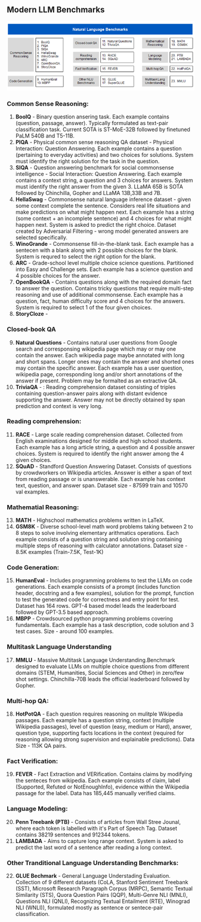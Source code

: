 ## Modern LLM Benchmarks

![Poster Image](https://github.com/mukurgupta/generativeAI-NLU-benchmarks/blob/main/benchmarks_image.png)

### Common Sense Reasoning:
1. **BoolQ** - Binary question ansering task. Each example contains (question, passage, answer). Typically formulated as text-pair classification task. Current SOTA is ST-MoE-32B followed by finetuned PaLM 540B and T5-11B.
2. **PIQA** - Physical common sense reasoning QA dataset - Physical Interaction: Question Answering. Each example contains a question (pertaining to everyday activities) and two choices for solutions. System must identify the right solution for the task in the question.
3. **SIQA** - Question answering benchmark for social commonsense intelligence - Social Interaction: Question Answering. Each example contains a context string, a question and 3 choices for answers. System must identify the right answer from the given 3. LLaMA 65B is SOTA followed by Chinchilla, Gopher and LLaMA 13B,33B and 7B.
4. **HellaSwag** - Commonsense natural language inference dataset - given some context complete the sentence. Considers real life situations and make predictions on what might happen next. Each example has a string (some context + an incomplete sentence) and 4 choices for what might happen next. System is asked to predict the right choice. Dataset created by Adversarial Filtering - wrong model generated answers are selected specifically.
5. **WinoGrande** - Commonsense fill-in-the-blank task. Each example has a sentecen with a blank along with 2 possible choices for the blank. System is requred to select the right option for the blank.
6. **ARC** - Grade-school level multiple choice science questions. Partitioned into Easy and Challenge sets. Each example has a science question and 4 possible choices for the answer.
7. **OpenBookQA** - Contains questions along with the required domain fact to answer the question. Contains tricky questions that require multi-step reasoning and use of additional commonsense. Each example has a question, fact, human difficulty score and 4 choices for the answers. System is required to select 1 of the four given choices.
8. **StoryCloze** - 

### Closed-book QA

9. **Natural Questions** - Contains natural user questions from Google search and corresponsing wikipedia page which may or may one contain the answer. Each wikipedia page maybe annotated with long and short spans. Longer ones may contain the answer and shorted ones may contain the specific answer. Each example has a user question, wikipedia page, corresponding long and/or short annotations of the answer if present. Problem may be formalted as an extractive QA.
10. **TriviaQA** - : Reading comprehension dataset consisting of triples containing question-answer pairs along with distant evidence supporting the answer. Answer may not be directly obtained by span prediction and context is very long.

### Reading comprehension:

11. **RACE** - Large scale reading comprehension dataset. Collected from English examinations designed for middle and high school students. Each example has a long article string, a question and 4 possible answer choices. System is required to identify the right answer among the 4 given choices.
12. **SQuAD** - Standford Question Answering Dataset. Consists of questions by crowdworkers on Wikipedia articles. Ansswer is either a span of text from reading passage or is unanswerable. Each example has context text, question, and answer span. Dataset size - 87599 train and 10570 val examples.

### Mathematial Reasoning:

13. **MATH** - Highschool mathematics problems written in LaTeX. 
14. **GSM8K** - Diverse school-level math word problems taking between 2 to 8 steps to solve involving elementary arithmatics operations. Each example consists of a question string and solution string containing multiple steps of reasoning with calculator annotations. Dataset size - 8.5K examples (Train-7.5K, Test-1K)

### Code Generation:

15. **HumanEval** - Includes programming problems to test the LLMs on code generations. Each example consists of a prompt (includes function header, docstring and a few examples), solution for the prompt, function to test the generated code for correctness and entry point for test. Dataset has 164 rows. GPT-4 based model leads the leaderboard followed by GPT-3.5 based approach.
16. **MBPP** - Crowdsourced python programming problems covering fundamentals. Each example has a task description, code solution and 3 test cases. Size - around 100 examples.

### Multitask Language Understanding

17. **MMLU** - Massive Multitask Language Understanding.Benchmark designed to evaluate LLMs on multiple choice questions from different domains (STEM, Humanities, Social Sciences and Other) in zero/few shot settings. Chinchilla-70B leads the official leaderboard followed by Gopher.

### Multi-hop QA:

18. **HotPotQA** - Each question requires reasoning on mulitple Wikipedia passages. Each example has a question string, context (multiple Wikipedia passages), level of question (easy, medium or Hard), answer, question type, supporting facts locations in the context (required for reasoning allowing strong supervision and explainable predictions). Data Size - 113K QA pairs.

### Fact Verification:

19. **FEVER** - Fact Extraction and VERification. Contains claims by modifying the senteces from wikipedia. Each example consists of claim, label (Supported, Refuted or NotEnoughInfo), evidence within the Wikipedia passage for the label. Data has 185,445 manually verified claims.

### Language Modeling:

20. **Penn Treebank (PTB)** - Consists of articles from Wall Stree Jounal, where each token is labelled with it's Part of Speech Tag. Dataset contains 38219 sentences and 912344 tokens. 
21. **LAMBADA** - Aims to capture long range context. System is asked to predict the last word of a sentence after reading a long context.

### Other Tranditional Language Understanding Benchmarks:

22. **GLUE Bechmark** - General Language Understading Evaluation. Collection of 9 different datasets (CoLA, Stanford Sentiment Treebank (SST), Microsoft Research Paragraph Corpus (MRPC), Semantic Textual Similarity (STS), Quora Question Pairs (QQP), Multi-Genre NLI (MNLI), Questions NLI (QNLI), Recognizing Textual Entailment (RTE), Winograd NLI (WNLI)), formulated mostly as sentence or sentece-pair classification.
